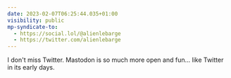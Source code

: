 ```yaml
---
date: 2023-02-07T06:25:44.035+01:00
visibility: public
mp-syndicate-to:
  - https://social.lol/@alienlebarge
  - https://twitter.com/alienlebarge
---
```

I don't miss Twitter. Mastodon is so much more open and fun... like Twitter in its early days.
